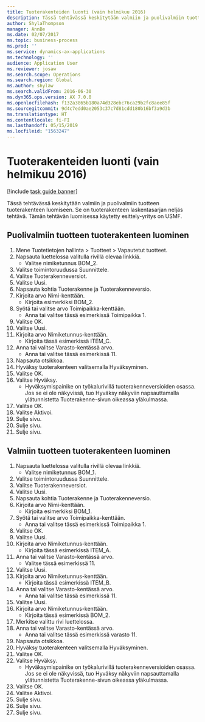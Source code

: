 ```yaml
---
title: Tuoterakenteiden luonti (vain helmikuu 2016)
description: Tässä tehtävässä keskitytään valmiin ja puolivalmiin tuotteen tuoterakenteen luomiseen.
author: ShylaThompson
manager: AnnBe
ms.date: 02/07/2017
ms.topic: business-process
ms.prod: ''
ms.service: dynamics-ax-applications
ms.technology: ''
audience: Application User
ms.reviewer: josaw
ms.search.scope: Operations
ms.search.region: Global
ms.author: shylaw
ms.search.validFrom: 2016-06-30
ms.dyn365.ops.version: AX 7.0.0
ms.openlocfilehash: f132a3865b180a74d328ebc76ca29b2fc8aee85f
ms.sourcegitcommit: 9d4c7edd0ae2053c37c7d81cdd180b16bf3a9d3b
ms.translationtype: HT
ms.contentlocale: fi-FI
ms.lasthandoff: 05/15/2019
ms.locfileid: "1563247"
---
```

# <a name="create-boms-february-2016-only"></a>Tuoterakenteiden luonti (vain helmikuu 2016)

[!include [task guide banner](../../includes/task-guide-banner.md)]

Tässä tehtävässä keskitytään valmiin ja puolivalmiin tuotteen tuoterakenteen luomiseen. Se on tuoterakenteen laskentasarjan neljäs tehtävä. Tämän tehtävän luomisessa käytetty esittely-yritys on USMF.


## <a name="create-bom-for-a-semi-finished-product"></a>Puolivalmiin tuotteen tuoterakenteen luominen
1. Mene Tuotetietojen hallinta > Tuotteet > Vapautetut tuotteet.
2. Napsauta luettelossa valitulla rivillä olevaa linkkiä.
    * Valitse nimiketunnus BOM_2.  
3. Valitse toimintoruudussa Suunnittele.
4. Valitse Tuoterakenneversiot.
5. Valitse Uusi.
6. Napsauta kohtia Tuoterakenne ja Tuoterakenneversio.
7. Kirjoita arvo Nimi-kenttään.
    * Kirjoita esimerkiksi BOM_2.  
8. Syötä tai valitse arvo Toimipaikka-kenttään.
    * Anna tai valitse tässä esimerkissä Toimipaikka 1.  
9. Valitse OK.
10. Valitse Uusi.
11. Kirjoita arvo Nimiketunnus-kenttään.
    * Kirjoita tässä esimerkissä ITEM_C.  
12. Anna tai valitse Varasto-kentässä arvo.
    * Anna tai valitse tässä esimerkissä 11.  
13. Napsauta otsikkoa.
14. Hyväksy tuoterakenteen valitsemalla Hyväksyminen.
15. Valitse OK.
16. Valitse Hyväksy.
    * Hyväksymispainike on työkalurivillä tuoterakenneversioiden osassa. Jos se ei ole näkyvissä, tuo Hyväksy näkyviin napsauttamalla ylätunnistetta Tuoterakenne-sivun oikeassa yläkulmassa.  
17. Valitse OK.
18. Valitse Aktivoi.
19. Sulje sivu.
20. Sulje sivu.
21. Sulje sivu.

## <a name="create-bom-for-a-finished-product"></a>Valmiin tuotteen tuoterakenteen luominen
1. Napsauta luettelossa valitulla rivillä olevaa linkkiä.
    * Valitse nimiketunnus BOM_1.  
2. Valitse toimintoruudussa Suunnittele.
3. Valitse Tuoterakenneversiot.
4. Valitse Uusi.
5. Napsauta kohtia Tuoterakenne ja Tuoterakenneversio.
6. Kirjoita arvo Nimi-kenttään.
    * Kirjoita esimerkiksi BOM_1.  
7. Syötä tai valitse arvo Toimipaikka-kenttään.
    * Anna tai valitse tässä esimerkissä Toimipaikka 1.  
8. Valitse OK.
9. Valitse Uusi.
10. Kirjoita arvo Nimiketunnus-kenttään.
    * Kirjoita tässä esimerkissä ITEM_A.  
11. Anna tai valitse Varasto-kentässä arvo.
    * Valitse tässä esimerkissä 11.  
12. Valitse Uusi.
13. Kirjoita arvo Nimiketunnus-kenttään.
    * Kirjoita tässä esimerkissä ITEM_B.  
14. Anna tai valitse Varasto-kentässä arvo.
    * Anna tai valitse tässä esimerkissä 11.  
15. Valitse Uusi.
16. Kirjoita arvo Nimiketunnus-kenttään.
    * Kirjoita tässä esimerkissä BOM_2.  
17. Merkitse valittu rivi luettelossa.
18. Anna tai valitse Varasto-kentässä arvo.
    * Anna tai valitse tässä esimerkissä varasto 11.  
19. Napsauta otsikkoa.
20. Hyväksy tuoterakenteen valitsemalla Hyväksyminen.
21. Valitse OK.
22. Valitse Hyväksy.
    * Hyväksymispainike on työkalurivillä tuoterakenneversioiden osassa. Jos se ei ole näkyvissä, tuo Hyväksy näkyviin napsauttamalla ylätunnistetta Tuoterakenne-sivun oikeassa yläkulmassa.  
23. Valitse OK.
24. Valitse Aktivoi.
25. Sulje sivu.
26. Sulje sivu.
27. Sulje sivu.

